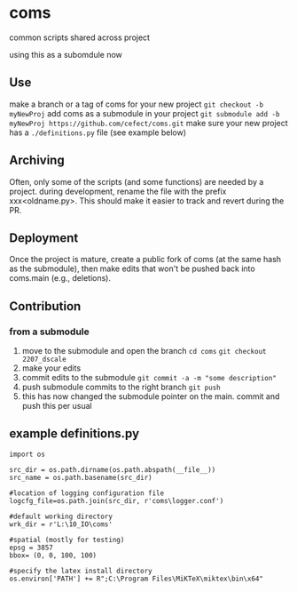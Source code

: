 # coms
common scripts shared across project

using this as a subomdule now

## Use
make a branch or a tag of coms for your new project
`git checkout -b myNewProj` 
add coms as a submodule in your project
`git submodule add -b myNewProj https://github.com/cefect/coms.git`
make sure your new project has a `./definitions.py` file (see example below)

 
## Archiving
Often, only some of the scripts (and some functions) are needed by a project. 
during development, rename the file with the prefix xxx<oldname.py>. This should make it easier to track and revert during the PR.

## Deployment 
Once the project is mature, create a public fork of coms (at the same hash as the submodule), then make edits that won't be pushed back into coms.main (e.g., deletions).

## Contribution

### from a submodule
 1) move to the submodule and open the branch
    `cd coms`
    `git checkout 2207_dscale`
 1) make your edits
 2) commit edits to the submodule
    `git commit -a -m "some description"`
  3) push submodule commits to the right branch
   `git push`
  4) this has now changed the submodule pointer on the main. commit and push this per usual
  
  
## example definitions.py
```
import os

src_dir = os.path.dirname(os.path.abspath(__file__))
src_name = os.path.basename(src_dir)

#location of logging configuration file
logcfg_file=os.path.join(src_dir, r'coms\logger.conf')

#default working directory
wrk_dir = r'L:\10_IO\coms'

#spatial (mostly for testing)
epsg = 3857
bbox= (0, 0, 100, 100)

#specify the latex install directory
os.environ['PATH'] += R";C:\Program Files\MiKTeX\miktex\bin\x64"
```
    